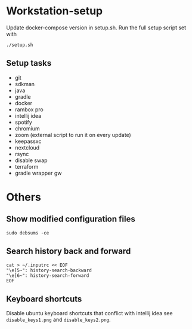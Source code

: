# Workstation-setup

Update docker-compose version in setup.sh.
Run the full setup script set with

`./setup.sh`

## Setup tasks

- git
- sdkman
- java
- gradle
- docker
- rambox pro
- intellij idea
- spotify
- chromium
- zoom (external script to run it on every update)
- keepassxc
- nextcloud
- rsync
- disable swap
- terraform
- gradle wrapper gw

# Others

## Show modified configuration files

`sudo debsums -ce`

## Search history back and forward

```
cat > ~/.inputrc << EOF
"\e[5~": history-search-backward   
"\e[6~": history-search-forward
EOF
```

## Keyboard shortcuts

Disable ubuntu keyboard shortcuts that conflict with intellij idea see `disable_keys1.png` and `disable_keys2.png`.
